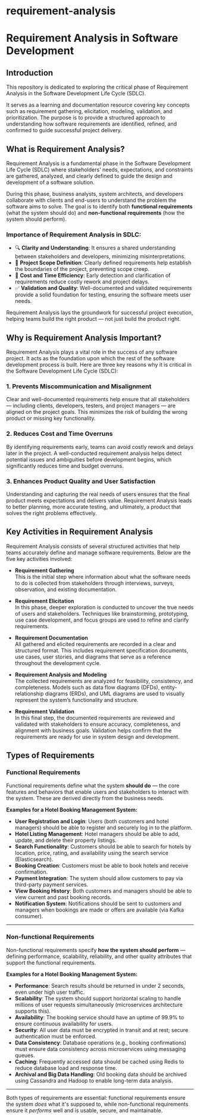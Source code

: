 # requirement-analysis
# Requirement Analysis in Software Development

## Introduction

This repository is dedicated to exploring the critical phase of Requirement Analysis in the Software Development Life Cycle (SDLC). 

It serves as a learning and documentation resource covering key concepts such as requirement gathering, elicitation, modeling, validation, and prioritization. The purpose is to provide a structured approach to understanding how software requirements are identified, refined, and confirmed to guide successful project delivery.
## What is Requirement Analysis?

Requirement Analysis is a fundamental phase in the Software Development Life Cycle (SDLC) where stakeholders' needs, expectations, and constraints are gathered, analyzed, and clearly defined to guide the design and development of a software solution.

During this phase, business analysts, system architects, and developers collaborate with clients and end-users to understand the problem the software aims to solve. The goal is to identify both **functional requirements** (what the system should do) and **non-functional requirements** (how the system should perform).

### Importance of Requirement Analysis in SDLC:

- 🔍 **Clarity and Understanding**: It ensures a shared understanding between stakeholders and developers, minimizing misinterpretations.
- 🎯 **Project Scope Definition**: Clearly defined requirements help establish the boundaries of the project, preventing scope creep.
- 💸 **Cost and Time Efficiency**: Early detection and clarification of requirements reduce costly rework and project delays.
- ✅ **Validation and Quality**: Well-documented and validated requirements provide a solid foundation for testing, ensuring the software meets user needs.

Requirement Analysis lays the groundwork for successful project execution, helping teams build the right product — not just build the product right.
## Why is Requirement Analysis Important?

Requirement Analysis plays a vital role in the success of any software project. It acts as the foundation upon which the rest of the software development process is built. Here are three key reasons why it is critical in the Software Development Life Cycle (SDLC):

### 1. Prevents Miscommunication and Misalignment
Clear and well-documented requirements help ensure that all stakeholders — including clients, developers, testers, and project managers — are aligned on the project goals. This minimizes the risk of building the wrong product or missing key functionality.

### 2. Reduces Cost and Time Overruns
By identifying requirements early, teams can avoid costly rework and delays later in the project. A well-conducted requirement analysis helps detect potential issues and ambiguities before development begins, which significantly reduces time and budget overruns.

### 3. Enhances Product Quality and User Satisfaction
Understanding and capturing the real needs of users ensures that the final product meets expectations and delivers value. Requirement Analysis leads to better planning, more accurate testing, and ultimately, a product that solves the right problems effectively.
## Key Activities in Requirement Analysis

Requirement Analysis consists of several structured activities that help teams accurately define and manage software requirements. Below are the five key activities involved:

- **Requirement Gathering**  
  This is the initial step where information about what the software needs to do is collected from stakeholders through interviews, surveys, observation, and existing documentation.

- **Requirement Elicitation**  
  In this phase, deeper exploration is conducted to uncover the true needs of users and stakeholders. Techniques like brainstorming, prototyping, use case development, and focus groups are used to refine and clarify requirements.

- **Requirement Documentation**  
  All gathered and elicited requirements are recorded in a clear and structured format. This includes requirement specification documents, use cases, user stories, and diagrams that serve as a reference throughout the development cycle.

- **Requirement Analysis and Modeling**  
  The collected requirements are analyzed for feasibility, consistency, and completeness. Models such as data flow diagrams (DFDs), entity-relationship diagrams (ERDs), and UML diagrams are used to visually represent the system’s functionality and structure.

- **Requirement Validation**  
  In this final step, the documented requirements are reviewed and validated with stakeholders to ensure accuracy, completeness, and alignment with business goals. Validation helps confirm that the requirements are ready for use in system design and development.
## Types of Requirements

### Functional Requirements

Functional requirements define what the system **should do** — the core features and behaviors that enable users and stakeholders to interact with the system. These are derived directly from the business needs.

**Examples for a Hotel Booking Management System:**

- **User Registration and Login**: Users (both customers and hotel managers) should be able to register and securely log in to the platform.
- **Hotel Listing Management**: Hotel managers should be able to add, update, and delete their property listings.
- **Search Functionality**: Customers should be able to search for hotels by location, price, rating, and availability using the search service (Elasticsearch).
- **Booking Creation**: Customers must be able to book hotels and receive confirmation.
- **Payment Integration**: The system should allow customers to pay via third-party payment services.
- **View Booking History**: Both customers and managers should be able to view current and past booking records.
- **Notification System**: Notifications should be sent to customers and managers when bookings are made or offers are available (via Kafka consumer).

---

### Non-functional Requirements

Non-functional requirements specify **how the system should perform** — defining performance, scalability, reliability, and other quality attributes that support the functional requirements.

**Examples for a Hotel Booking Management System:**

- **Performance**: Search results should be returned in under 2 seconds, even under high user traffic.
- **Scalability**: The system should support horizontal scaling to handle millions of user requests simultaneously (microservices architecture supports this).
- **Availability**: The booking service should have an uptime of 99.9% to ensure continuous availability for users.
- **Security**: All user data must be encrypted in transit and at rest; secure authentication must be enforced.
- **Data Consistency**: Database operations (e.g., booking confirmations) must ensure data consistency across microservices using messaging queues.
- **Caching**: Frequently accessed data should be cached using Redis to reduce database load and response time.
- **Archival and Big Data Handling**: Old booking data should be archived using Cassandra and Hadoop to enable long-term data analysis.

---

Both types of requirements are essential: functional requirements ensure the system *does* what it's supposed to, while non-functional requirements ensure it *performs* well and is usable, secure, and maintainable.

